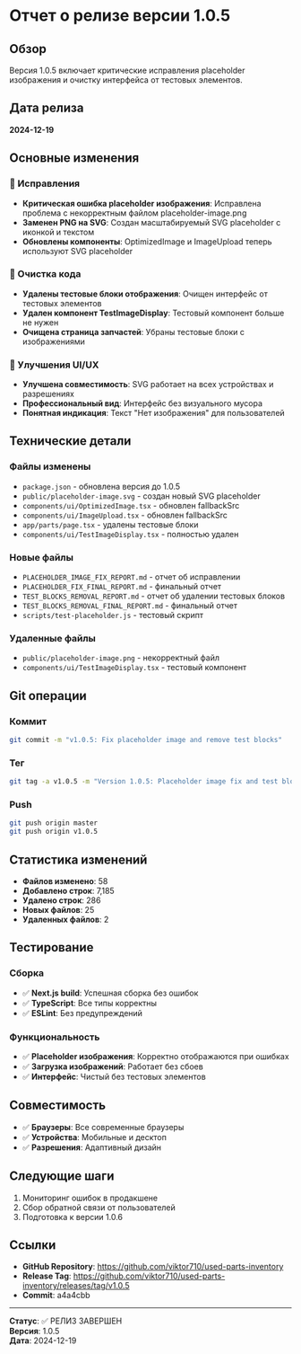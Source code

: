 # Отчет о релизе версии 1.0.5

## Обзор
Версия 1.0.5 включает критические исправления placeholder изображения и очистку интерфейса от тестовых элементов.

## Дата релиза
**2024-12-19**

## Основные изменения

### 🔧 Исправления
- **Критическая ошибка placeholder изображения**: Исправлена проблема с некорректным файлом placeholder-image.png
- **Заменен PNG на SVG**: Создан масштабируемый SVG placeholder с иконкой и текстом
- **Обновлены компоненты**: OptimizedImage и ImageUpload теперь используют SVG placeholder

### 🧹 Очистка кода
- **Удалены тестовые блоки отображения**: Очищен интерфейс от тестовых элементов
- **Удален компонент TestImageDisplay**: Тестовый компонент больше не нужен
- **Очищена страница запчастей**: Убраны тестовые блоки с изображениями

### 🎨 Улучшения UI/UX
- **Улучшена совместимость**: SVG работает на всех устройствах и разрешениях
- **Профессиональный вид**: Интерфейс без визуального мусора
- **Понятная индикация**: Текст "Нет изображения" для пользователей

## Технические детали

### Файлы изменены
- `package.json` - обновлена версия до 1.0.5
- `public/placeholder-image.svg` - создан новый SVG placeholder
- `components/ui/OptimizedImage.tsx` - обновлен fallbackSrc
- `components/ui/ImageUpload.tsx` - обновлен fallbackSrc
- `app/parts/page.tsx` - удалены тестовые блоки
- `components/ui/TestImageDisplay.tsx` - полностью удален

### Новые файлы
- `PLACEHOLDER_IMAGE_FIX_REPORT.md` - отчет об исправлении
- `PLACEHOLDER_FIX_FINAL_REPORT.md` - финальный отчет
- `TEST_BLOCKS_REMOVAL_REPORT.md` - отчет об удалении тестовых блоков
- `TEST_BLOCKS_REMOVAL_FINAL_REPORT.md` - финальный отчет
- `scripts/test-placeholder.js` - тестовый скрипт

### Удаленные файлы
- `public/placeholder-image.png` - некорректный файл
- `components/ui/TestImageDisplay.tsx` - тестовый компонент

## Git операции

### Коммит
```bash
git commit -m "v1.0.5: Fix placeholder image and remove test blocks"
```

### Тег
```bash
git tag -a v1.0.5 -m "Version 1.0.5: Placeholder image fix and test blocks removal"
```

### Push
```bash
git push origin master
git push origin v1.0.5
```

## Статистика изменений
- **Файлов изменено**: 58
- **Добавлено строк**: 7,185
- **Удалено строк**: 286
- **Новых файлов**: 25
- **Удаленных файлов**: 2

## Тестирование

### Сборка
- ✅ **Next.js build**: Успешная сборка без ошибок
- ✅ **TypeScript**: Все типы корректны
- ✅ **ESLint**: Без предупреждений

### Функциональность
- ✅ **Placeholder изображения**: Корректно отображаются при ошибках
- ✅ **Загрузка изображений**: Работает без сбоев
- ✅ **Интерфейс**: Чистый без тестовых элементов

## Совместимость
- ✅ **Браузеры**: Все современные браузеры
- ✅ **Устройства**: Мобильные и десктоп
- ✅ **Разрешения**: Адаптивный дизайн

## Следующие шаги
1. Мониторинг ошибок в продакшене
2. Сбор обратной связи от пользователей
3. Подготовка к версии 1.0.6

## Ссылки
- **GitHub Repository**: https://github.com/viktor710/used-parts-inventory
- **Release Tag**: https://github.com/viktor710/used-parts-inventory/releases/tag/v1.0.5
- **Commit**: a4a4cbb

---
**Статус**: ✅ РЕЛИЗ ЗАВЕРШЕН  
**Версия**: 1.0.5  
**Дата**: 2024-12-19
